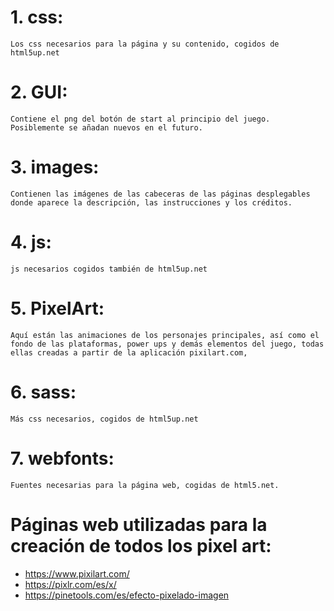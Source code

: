 
# 1. css:
    Los css necesarios para la página y su contenido, cogidos de html5up.net

# 2. GUI:
    Contiene el png del botón de start al principio del juego. Posiblemente se añadan nuevos en el futuro.

# 3. images:
    Contienen las imágenes de las cabeceras de las páginas desplegables donde aparece la descripción, las instrucciones y los créditos.

# 4. js:
    js necesarios cogidos también de html5up.net

# 5. PixelArt:
    Aquí están las animaciones de los personajes principales, así como el fondo de las plataformas, power ups y demás elementos del juego, todas ellas creadas a partir de la aplicación pixilart.com,

# 6. sass:
    Más css necesarios, cogidos de html5up.net

# 7. webfonts:
    Fuentes necesarias para la página web, cogidas de html5.net.

# Páginas web utilizadas para la creación de todos los pixel art:
* https://www.pixilart.com/
* https://pixlr.com/es/x/
* https://pinetools.com/es/efecto-pixelado-imagen
    